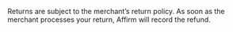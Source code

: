 Returns are subject to the merchant’s return policy. As soon as the merchant processes your return, Affirm will record the refund.
